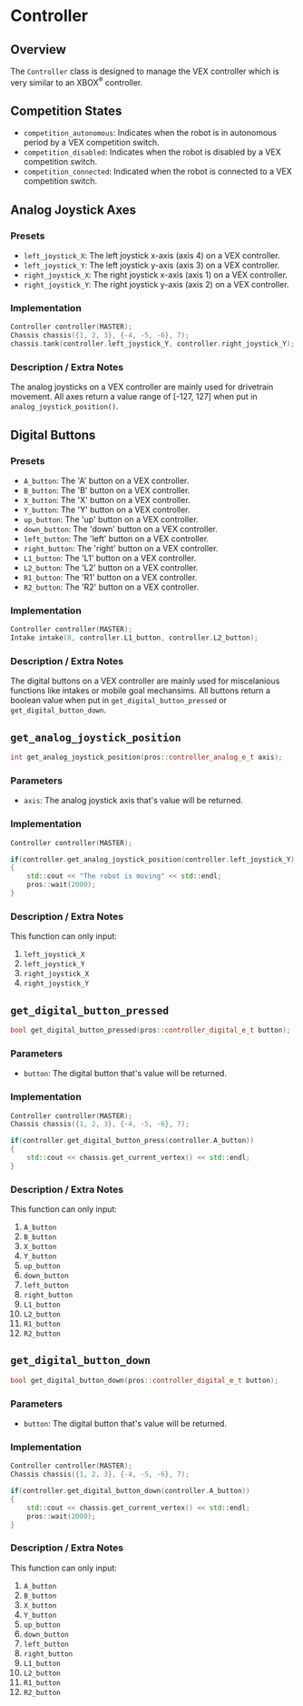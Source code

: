 # Controller
## Overview
The ```Controller``` class is designed to manage the VEX controller which is very similar to an XBOX<sup>®</sup> controller.

## Competition States
 * ```competition_autonomous```: Indicates when the robot is in autonomous period by a VEX competition switch.
 * ```competition_disabled```: Indicates when the robot is disabled by a VEX competition switch.
 * ```competition_connected```: Indicated when the robot is connected to a VEX competition switch.

## Analog Joystick Axes
### Presets
 * ```left_joystick_X```: The left joystick x-axis (axis 4) on a VEX controller.
 * ```left_joystick_Y```: The left joystick y-axis (axis 3) on a VEX controller.
 * ```right_joystick_X```: The right joystick x-axis (axis 1) on a VEX controller.
 * ```right_joystick_Y```: The right joystick y-axis (axis 2) on a VEX controller.

### Implementation
```cpp
Controller controller(MASTER);
Chassis chassis({1, 2, 3}, {-4, -5, -6}, 7);
chassis.tank(controller.left_joystick_Y, controller.right_joystick_Y);
```

### Description / Extra Notes
The analog joysticks on a VEX controller are mainly used for drivetrain movement. All axes return a value range of [-127, 127] when put in ```analog_joystick_position()```.

## Digital Buttons
### Presets
 * ```A_button```: The 'A' button on a VEX controller.
 * ```B_button```: The 'B' button on a VEX controller.
 * ```X_button```: The 'X' button on a VEX controller.
 * ```Y_button```: The 'Y' button on a VEX controller.
 * ```up_button```: The 'up' button on a VEX controller.
 * ```down_button```: The 'down' button on a VEX controller.
 * ```left_button```: The 'left' button on a VEX controller.
 * ```right_button```: The 'right' button on a VEX controller.
 * ```L1_button```: The 'L1' button on a VEX controller.
 * ```L2_button```: The 'L2' button on a VEX controller.
 * ```R1_button```: The 'R1' button on a VEX controller.
 * ```R2_button```: The 'R2' button on a VEX controller.

### Implementation
```cpp
Controller controller(MASTER);
Intake intake(8, controller.L1_button, controller.L2_button);
```

### Description / Extra Notes
The digital buttons on a VEX controller are mainly used for miscelanious functions like intakes or mobile goal mechansims. All buttons return a boolean value when put in ```get_digital_button_pressed``` or ```get_digital_button_down```.

## ```get_analog_joystick_position```
```cpp
int get_analog_joystick_position(pros::controller_analog_e_t axis);
```

### Parameters
 * ```axis```: The analog joystick axis that's value will be returned.

### Implementation
```cpp
Controller controller(MASTER);

if(controller.get_analog_joystick_position(controller.left_joystick_Y) != 0)
{
    std::cout << "The robot is moving" << std::endl;
    pros::wait(2000);
}
```

### Description / Extra Notes
This function can only input:
1. ```left_joystick_X```
2. ```left_joystick_Y```
3. ```right_joystick_X```
4. ```right_joystick_Y```

## ```get_digital_button_pressed```
```cpp
bool get_digital_button_pressed(pros::controller_digital_e_t button);
```

### Parameters
 * ```button```: The digital button that's value will be returned.

### Implementation
```cpp
Controller controller(MASTER);
Chassis chassis({1, 2, 3}, {-4, -5, -6}, 7);

if(controller.get_digital_button_press(controller.A_button))
{
    std::cout << chassis.get_current_vertex() << std::endl;
}
```

### Description / Extra Notes
This function can only input:
1. ```A_button```
2. ```B_button```
3. ```X_button```
4. ```Y_button```
5. ```up_button```
6. ```down_button```
7. ```left_button```
8. ```right_button```
9. ```L1_button```
10. ```L2_button```
11. ```R1_button```
12. ```R2_button```

## ```get_digital_button_down```
```cpp
bool get_digital_button_down(pros::controller_digital_e_t button);
```

### Parameters
 * ```button```: The digital button that's value will be returned.

### Implementation
```cpp
Controller controller(MASTER);
Chassis chassis({1, 2, 3}, {-4, -5, -6}, 7);

if(controller.get_digital_button_down(controller.A_button))
{
    std::cout << chassis.get_current_vertex() << std::endl;
    pros::wait(2000);
}
```

### Description / Extra Notes
This function can only input:
1. ```A_button```
2. ```B_button```
3. ```X_button```
4. ```Y_button```
5. ```up_button```
6. ```down_button```
7. ```left_button```
8. ```right_button```
9. ```L1_button```
10. ```L2_button```
11. ```R1_button```
12. ```R2_button```
